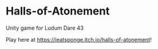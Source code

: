 # Halls-of-Atonement
Unity game for Ludum Dare 43

Play here at https://ieatsponge.itch.io/halls-of-atonement!

